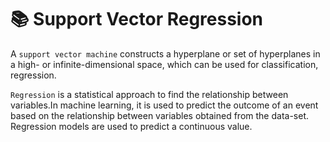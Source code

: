 # :books: Support Vector Regression

A `support vector machine` constructs a hyperplane or set of hyperplanes in a high- or infinite-dimensional space, which can be used for classification, regression.


`Regression` is a statistical approach to find the relationship between variables.In machine learning, it is used to predict the outcome of an event based on the relationship between variables obtained from the data-set. Regression models are used to predict a continuous value.


